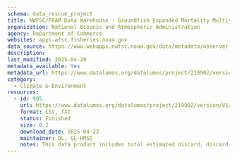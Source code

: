 ```yaml
---
schema: data_rescue_project 
title: NWFSC/FRAM Data Warehouse - Groundfish Expanded Mortality Multiyear (GEMM)
organization: National Oceanic and Atmospheric Administration
agency: Department of Commerce
websites: apps-afsc.fisheries.noaa.gov
data_source: https://www.webapps.nwfsc.noaa.gov/data/metadata/observer.gemm_fact
description: 
last_modified: 2025-04-29
metadata_available: Yes
metadata_url: https://www.datalumos.org/datalumos/project/219902/version/V1/view?path=/datalumos/219902/fcrversions/V1/Metadata-GEMM-Fact-Layer-.csv&type=file
category:
  - Climate & Environment 
resources:
  - id: 905
    url: https://www.datalumos.org/datalumos/project/219902/version/V1/view
    format: CSV, TXT
    status: Finished
    size: 0.2
    download_date: 2025-04-23
    maintainer: DL, GL-HMSC
    notes: This data product includes total estimated discard, discard with discard mortality rates (DMRs) applied, landings, catch (discard and landings), and mortality (discard with DMRs applied and landings) for all species and groupings recorded in A-SHOP, EM, PacFIN, RecFIN, and WCGOP data for the years 2002 to 2023.
---
```

